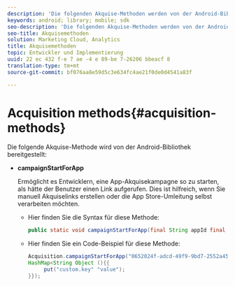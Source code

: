 ```yaml
---
description: 'Die folgenden Akquise-Methoden werden von der Android-Bibliothek bereitgestellt '
keywords: android; library; mobile; sdk
seo-description: 'Die folgenden Akquise-Methoden werden von der Android-Bibliothek bereitgestellt '
seo-title: Akquisemethoden
solution: Marketing Cloud, Analytics
title: Akquisemethoden
topic: Entwickler und Implementierung
uuid: 22 ec 432 f-e 7 ae -4 e 89-be 7-26206 bbeacf 8
translation-type: tm+mt
source-git-commit: bf076aa8e59d5c3e634fc4ae21f0de0d4541a83f

---
```



# Acquisition methods{#acquisition-methods}

Die folgende Akquise-Methode wird von der Android-Bibliothek bereitgestellt:

* **campaignStartForApp**

   Ermöglicht es Entwicklern, eine App-Akquisekampagne so zu starten, als hätte der Benutzer einen Link aufgerufen. Dies ist hilfreich, wenn Sie manuell Akquiselinks erstellen oder die App Store-Umleitung selbst verarbeiten möchten.

   * Hier finden Sie die Syntax für diese Methode:

      ```java
      public static void campaignStartForApp(final String appId final Map<String Object> data); 
      ```

   * Hier finden Sie ein Code-Beispiel für diese Methode:

      ```java
      Acquisition.campaignStartForApp("0652024f-adcd-49f9-9bd7-2552a4564d2f" new 
      HashMap<String Object (){{
           put("custom.key" "value");
      }}); 
      ```
